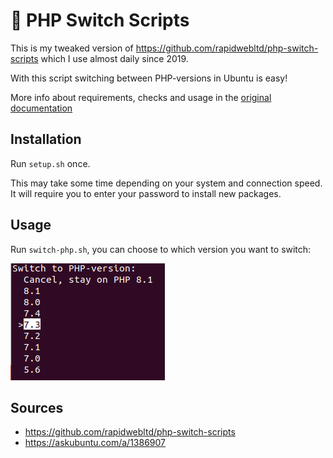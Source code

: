 # 🔄 PHP Switch Scripts

This is my tweaked version of https://github.com/rapidwebltd/php-switch-scripts which I use almost daily since 2019.

With this script switching between PHP-versions in Ubuntu is easy!



More info about requirements, checks and usage in the [original documentation](https://github.com/rapidwebltd/php-switch-scripts/blob/a477928c0fb37a0be7d12892a13aa708c55b0342/README.md)


## Installation
Run `setup.sh` once.

This may take some time depending on your system and connection speed.
It will require you to enter your password to install new packages.


## Usage
Run `switch-php.sh`, you can choose to which version you want to switch:

<img src="switch-php.png" />


## Sources
- https://github.com/rapidwebltd/php-switch-scripts
- https://askubuntu.com/a/1386907

